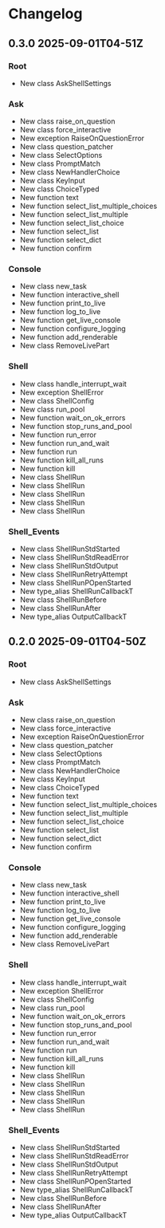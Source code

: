 # Changelog

## 0.3.0 2025-09-01T04-51Z

### __Root__
- New class AskShellSettings

### Ask
- New class raise_on_question
- New class force_interactive
- New exception RaiseOnQuestionError
- New class question_patcher
- New class SelectOptions
- New class PromptMatch
- New class NewHandlerChoice
- New class KeyInput
- New class ChoiceTyped
- New function text
- New function select_list_multiple_choices
- New function select_list_multiple
- New function select_list_choice
- New function select_list
- New function select_dict
- New function confirm

### Console
- New class new_task
- New function interactive_shell
- New function print_to_live
- New function log_to_live
- New function get_live_console
- New function configure_logging
- New function add_renderable
- New class RemoveLivePart

### Shell
- New class handle_interrupt_wait
- New exception ShellError
- New class ShellConfig
- New class run_pool
- New function wait_on_ok_errors
- New function stop_runs_and_pool
- New function run_error
- New function run_and_wait
- New function run
- New function kill_all_runs
- New function kill
- New class ShellRun
- New class ShellRun
- New class ShellRun
- New class ShellRun
- New class ShellRun

### Shell_Events
- New class ShellRunStdStarted
- New class ShellRunStdReadError
- New class ShellRunStdOutput
- New class ShellRunRetryAttempt
- New class ShellRunPOpenStarted
- New type_alias ShellRunCallbackT
- New class ShellRunBefore
- New class ShellRunAfter
- New type_alias OutputCallbackT


## 0.2.0 2025-09-01T04-50Z

### __Root__
- New class AskShellSettings

### Ask
- New class raise_on_question
- New class force_interactive
- New exception RaiseOnQuestionError
- New class question_patcher
- New class SelectOptions
- New class PromptMatch
- New class NewHandlerChoice
- New class KeyInput
- New class ChoiceTyped
- New function text
- New function select_list_multiple_choices
- New function select_list_multiple
- New function select_list_choice
- New function select_list
- New function select_dict
- New function confirm

### Console
- New class new_task
- New function interactive_shell
- New function print_to_live
- New function log_to_live
- New function get_live_console
- New function configure_logging
- New function add_renderable
- New class RemoveLivePart

### Shell
- New class handle_interrupt_wait
- New exception ShellError
- New class ShellConfig
- New class run_pool
- New function wait_on_ok_errors
- New function stop_runs_and_pool
- New function run_error
- New function run_and_wait
- New function run
- New function kill_all_runs
- New function kill
- New class ShellRun
- New class ShellRun
- New class ShellRun
- New class ShellRun
- New class ShellRun

### Shell_Events
- New class ShellRunStdStarted
- New class ShellRunStdReadError
- New class ShellRunStdOutput
- New class ShellRunRetryAttempt
- New class ShellRunPOpenStarted
- New type_alias ShellRunCallbackT
- New class ShellRunBefore
- New class ShellRunAfter
- New type_alias OutputCallbackT
